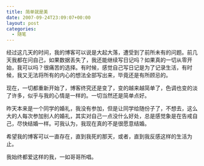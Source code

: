 ```yaml
---
title: 简单就是美
date: 2007-09-24T23:09:07+00:00
layout: post
categories:
  - 随笔
---
```


经过这几天的时间，我的博客可以说是大起大落，遭受到了前所未有的问题。前几天我都在问自己，如果数据丢失了，我还能继续写日记吗？如果真的一切从零开始，我可以吗？很痛苦的选择。有时候，感觉自己写日记是为了记录生活，有时候，我又无法将所有的内心的想法全部写出来，毕竟还是有所顾忌的。

现在，一切都重新开始了，博客终究还是变了，变的越来越简单了，色调也变的淡了许多，似乎与我的心情是一样的。一切当然还是简单点好。

昨天本来是一个同学的婚礼，我没有参加，但是让同学给随份子了，不想去，这么大的人每次参加别人的婚礼，其实对自己一点没什么好处，总是感觉象是在告戒自己，尽快结婚一样。可我认为，我现在真的不是很愿意结婚。
<!--more-->
希望我的博客可以一直存在，直到我死的那天，或者，直到我反感这样的生活为止。

我始终都爱这样的我，一如哥哥所唱。